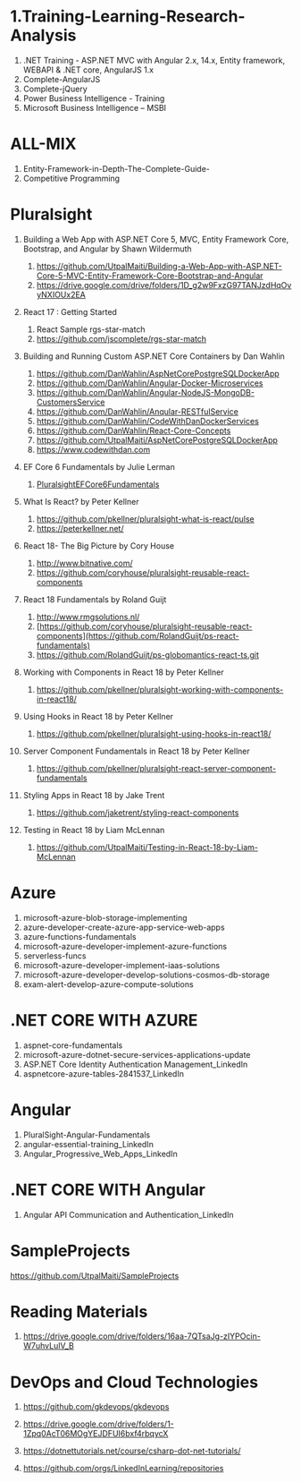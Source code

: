 # 1.Training-Learning-Research-Analysis
1. .NET Training - ASP.NET MVC with Angular 2.x, 14.x, Entity framework, WEBAPI & .NET core, AngularJS 1.x
2. Complete-AngularJS
3. Complete-jQuery
4. Power Business Intelligence - Training
5. Microsoft Business Intelligence – MSBI  

# ALL-MIX
1. Entity-Framework-in-Depth-The-Complete-Guide-
2. Competitive Programming

# Pluralsight
1. Building a Web App with ASP.NET Core 5, MVC, Entity Framework Core, Bootstrap, and Angular by Shawn Wildermuth
    1. https://github.com/UtpalMaiti/Building-a-Web-App-with-ASP.NET-Core-5-MVC-Entity-Framework-Core-Bootstrap-and-Angular
    2. https://drive.google.com/drive/folders/1D_g2w9FxzG97TANJzdHqOvyNXIOUx2EA

2. React 17 : Getting Started
    1. React Sample rgs-star-match
    2. https://github.com/jscomplete/rgs-star-match

3. Building and Running Custom ASP.NET Core Containers by Dan Wahlin
   1. https://github.com/DanWahlin/AspNetCorePostgreSQLDockerApp
   2. https://github.com/DanWahlin/Angular-Docker-Microservices
   3. https://github.com/DanWahlin/Angular-NodeJS-MongoDB-CustomersService
   4. https://github.com/DanWahlin/Anqular-RESTfulService
   5. https://github.com/DanWahlin/CodeWithDanDockerServices
   6. https://github.com/DanWahlin/React-Core-Concepts
   7. https://github.com/UtpalMaiti/AspNetCorePostgreSQLDockerApp
   8. https://www.codewithdan.com

3. EF Core 6 Fundamentals by Julie Lerman
    1. [PluralsightEFCore6Fundamentals](https://github.com/julielerman/PluralsightEFCore6Fundamentals)

4. What Is React? by Peter Kellner
    1. https://github.com/pkellner/pluralsight-what-is-react/pulse
    2. https://peterkellner.net/
  
5. React 18- The Big Picture by Cory House
    1. http://www.bitnative.com/
    2. https://github.com/coryhouse/pluralsight-reusable-react-components
  
6. React 18 Fundamentals by Roland Guijt
    1. http://www.rmgsolutions.nl/
    2. [https://github.com/coryhouse/pluralsight-reusable-react-components](https://github.com/RolandGuijt/ps-react-fundamentals)
    3. https://github.com/RolandGuijt/ps-globomantics-react-ts.git
  
7. Working with Components in React 18 by Peter Kellner
    1. https://github.com/pkellner/pluralsight-working-with-components-in-react18/

8. Using Hooks in React 18 by Peter Kellner
    1. https://github.com/pkellner/pluralsight-using-hooks-in-react18/
       
9. Server Component Fundamentals in React 18 by Peter Kellner
    1. https://github.com/pkellner/pluralsight-react-server-component-fundamentals
 
10. Styling Apps in React 18 by Jake Trent
    1. https://github.com/jaketrent/styling-react-components
   
10. Testing in React 18 by Liam McLennan
    1. https://github.com/UtpalMaiti/Testing-in-React-18-by-Liam-McLennan
   


# Azure

1. microsoft-azure-blob-storage-implementing
2. azure-developer-create-azure-app-service-web-apps
3. azure-functions-fundamentals
4. microsoft-azure-developer-implement-azure-functions
5. serverless-funcs
6. microsoft-azure-developer-implement-iaas-solutions
7. microsoft-azure-developer-develop-solutions-cosmos-db-storage
8. exam-alert-develop-azure-compute-solutions

# .NET CORE WITH AZURE

1. aspnet-core-fundamentals
2. microsoft-azure-dotnet-secure-services-applications-update
3. ASP.NET Core Identity Authentication Management_LinkedIn
4. aspnetcore-azure-tables-2841537_LinkedIn

# Angular

1. PluralSight-Angular-Fundamentals
2. angular-essential-training_LinkedIn
3. Angular_Progressive_Web_Apps_LinkedIn

# .NET CORE WITH Angular

1. Angular API Communication and Authentication_LinkedIn

# SampleProjects
https://github.com/UtpalMaiti/SampleProjects

# Reading Materials
1. https://drive.google.com/drive/folders/16aa-7QTsaJg-zIYPOcin-W7uhvLulV_B

# DevOps and Cloud Technologies
1. https://github.com/gkdevops/gkdevops
2. https://drive.google.com/drive/folders/1-1Zpq0AcT06MOgYEJDFUI6bxf4rbqycX

1. https://dotnettutorials.net/course/csharp-dot-net-tutorials/
2. https://github.com/orgs/LinkedInLearning/repositories

    



        


